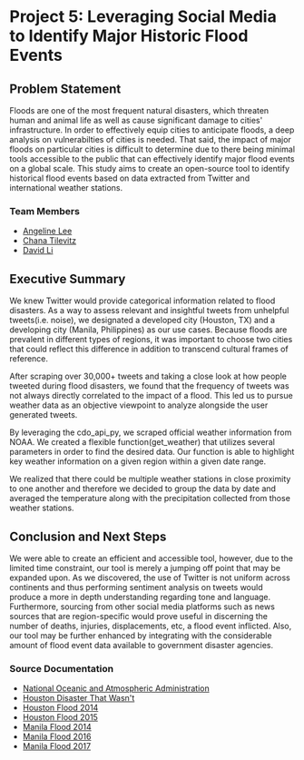 # Project 5: Leveraging Social Media to Identify Major Historic Flood Events

## Problem Statement
Floods are one of the most frequent natural disasters, which threaten human and animal life as well as cause significant damage to cities' infrastructure. In order to effectively equip cities to anticipate floods, a deep analysis on vulnerabilties of cities is needed. That said, the impact of major floods on particular cities is difficult to determine due to there being minimal tools accessible to the public that can effectively identify major flood events on a global scale. This study aims to create an open-source tool to identify historical flood events based on data extracted from Twitter and international weather stations.

### Team Members
* [Angeline Lee](https://www.linkedin.com/in/angelinevlee/)
* [Chana Tilevitz](https://www.linkedin.com/in/chanatilevitz/)
* [David Li](https://www.linkedin.com/in/davidgnli/)

## Executive Summary
We knew Twitter would provide categorical information related to flood disasters. As a way to assess relevant and insightful tweets from unhelpful tweets(i.e. noise), we designated a developed city (Houston, TX) and a developing city (Manila, Philippines) as our use cases. Because floods are prevalent in different types of regions, it was important to choose two cities that could reflect this difference in addition to transcend cultural frames of reference. 

After scraping over 30,000+ tweets and taking a close look at how people tweeted during flood disasters, we found that the frequency of tweets was not always directly correlated to the impact of a flood. This led us to pursue weather data as an objective viewpoint to analyze alongside the user generated tweets.

By leveraging the cdo_api_py, we scraped official weather information from NOAA. We created a flexible function(get_weather) that utilizes several parameters in order to find the desired data. Our function is able to highlight key weather information on a given region within a given date range.

We realized that there could be multiple weather stations in close proximity to one another and therefore we decided to group the data by date and averaged the temperature along with the precipitation collected from those weather stations. 

## Conclusion and Next Steps
We were able to create an efficient and accessible tool, however, due to the limited time constraint, our tool is merely a jumping off point that may be expanded upon. As we discovered, the use of Twitter is not uniform across continents and thus performing sentiment analysis on tweets would produce a more in depth understanding regarding tone and language. Furthermore, sourcing from other social media platforms such as news sources that are region-specific would prove useful in discerning the number of deaths, injuries, displacements, etc, a flood event inflicted. Also, our tool may be further enhanced by integrating with the considerable amount of flood event data available to government disaster agencies.


### Source Documentation
* [National Oceanic and Atmospheric Administration](https://www.noaa.gov/weather)
* [Houston Disaster That Wasn't](https://www.houstonpublicmedia.org/articles/news/2017/06/22/205744/the-storm-that-wasnt/)
* [Houston Flood 2014](http://floodlist.com/america/usa/thunderstorm-flash-floods-houston-texas)
* [Houston Flood 2015](http://floodlist.com/america/usa/texas-floods-6-killed-after-storms-sweep-through-austin-and-houston)
* [Manila Flood 2014](https://center.noah.up.edu.ph/habagat-2014-flood-marikina-city/)
* [Manila Flood 2016](http://floodlist.com/asia/philippines-floods-manila-central-luzon-calabarzon-august-2016)
* [Manila Flood 2017](https://www.rappler.com/move-ph/issues/disasters/181867-flooded-areas-metro-manila-september-12)
